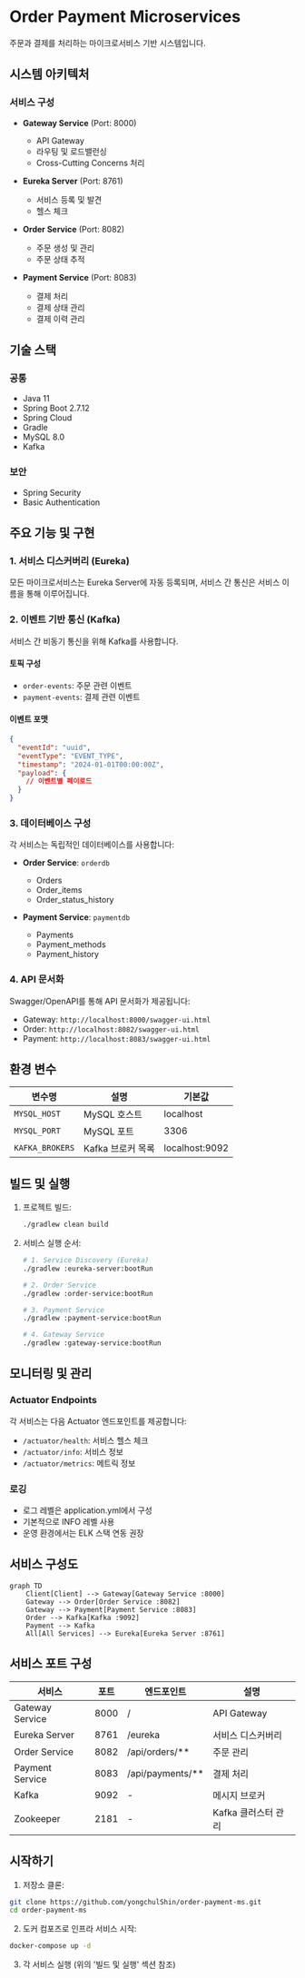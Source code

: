 # Order Payment Microservices

주문과 결제를 처리하는 마이크로서비스 기반 시스템입니다.

## 시스템 아키텍처

### 서비스 구성
- **Gateway Service** (Port: 8000)
  - API Gateway
  - 라우팅 및 로드밸런싱
  - Cross-Cutting Concerns 처리

- **Eureka Server** (Port: 8761)
  - 서비스 등록 및 발견
  - 헬스 체크

- **Order Service** (Port: 8082)
  - 주문 생성 및 관리
  - 주문 상태 추적

- **Payment Service** (Port: 8083)
  - 결제 처리
  - 결제 상태 관리
  - 결제 이력 관리

## 기술 스택

### 공통
- Java 11
- Spring Boot 2.7.12
- Spring Cloud
- Gradle
- MySQL 8.0
- Kafka

### 보안
- Spring Security
- Basic Authentication

## 주요 기능 및 구현

### 1. 서비스 디스커버리 (Eureka)

모든 마이크로서비스는 Eureka Server에 자동 등록되며, 서비스 간 통신은 서비스 이름을 통해 이루어집니다.

### 2. 이벤트 기반 통신 (Kafka)

서비스 간 비동기 통신을 위해 Kafka를 사용합니다.

#### 토픽 구성
- `order-events`: 주문 관련 이벤트
- `payment-events`: 결제 관련 이벤트

#### 이벤트 포맷
```json
{
  "eventId": "uuid",
  "eventType": "EVENT_TYPE",
  "timestamp": "2024-01-01T00:00:00Z",
  "payload": {
    // 이벤트별 페이로드
  }
}
```

### 3. 데이터베이스 구성

각 서비스는 독립적인 데이터베이스를 사용합니다:

- **Order Service**: `orderdb`
  - Orders
  - Order_items
  - Order_status_history

- **Payment Service**: `paymentdb`
  - Payments
  - Payment_methods
  - Payment_history

### 4. API 문서화

Swagger/OpenAPI를 통해 API 문서화가 제공됩니다:
- Gateway: `http://localhost:8000/swagger-ui.html`
- Order: `http://localhost:8082/swagger-ui.html`
- Payment: `http://localhost:8083/swagger-ui.html`

## 환경 변수

| 변수명 | 설명 | 기본값 |
|--------|------|--------|
| `MYSQL_HOST` | MySQL 호스트 | localhost |
| `MYSQL_PORT` | MySQL 포트 | 3306 |
| `KAFKA_BROKERS` | Kafka 브로커 목록 | localhost:9092 |

## 빌드 및 실행

1. 프로젝트 빌드:
   ```bash
   ./gradlew clean build
   ```

2. 서비스 실행 순서:
   ```bash
   # 1. Service Discovery (Eureka)
   ./gradlew :eureka-server:bootRun

   # 2. Order Service
   ./gradlew :order-service:bootRun

   # 3. Payment Service
   ./gradlew :payment-service:bootRun

   # 4. Gateway Service
   ./gradlew :gateway-service:bootRun
   ```

## 모니터링 및 관리

### Actuator Endpoints
각 서비스는 다음 Actuator 엔드포인트를 제공합니다:
- `/actuator/health`: 서비스 헬스 체크
- `/actuator/info`: 서비스 정보
- `/actuator/metrics`: 메트릭 정보

### 로깅
- 로그 레벨은 application.yml에서 구성
- 기본적으로 INFO 레벨 사용
- 운영 환경에서는 ELK 스택 연동 권장

## 서비스 구성도
```mermaid
graph TD
    Client[Client] --> Gateway[Gateway Service :8000]
    Gateway --> Order[Order Service :8082]
    Gateway --> Payment[Payment Service :8083]
    Order --> Kafka[Kafka :9092]
    Payment --> Kafka
    All[All Services] --> Eureka[Eureka Server :8761]
```

## 서비스 포트 구성

| 서비스 | 포트 | 엔드포인트 | 설명 |
|--------|------|------------|------|
| Gateway Service | 8000 | / | API Gateway |
| Eureka Server | 8761 | /eureka | 서비스 디스커버리 |
| Order Service | 8082 | /api/orders/** | 주문 관리 |
| Payment Service | 8083 | /api/payments/** | 결제 처리 |
| Kafka | 9092 | - | 메시지 브로커 |
| Zookeeper | 2181 | - | Kafka 클러스터 관리 |

## 시작하기

1. 저장소 클론:
```bash
git clone https://github.com/yongchulShin/order-payment-ms.git
cd order-payment-ms
```

2. 도커 컴포즈로 인프라 서비스 시작:
```bash
docker-compose up -d
```

3. 각 서비스 실행 (위의 '빌드 및 실행' 섹션 참조)

